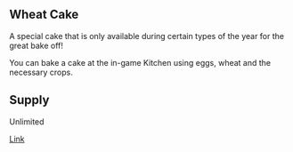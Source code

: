 ## Wheat Cake

A special cake that is only available during certain types of the year for the great bake off!

You can bake a cake at the in-game Kitchen using eggs, wheat and the necessary crops.

## Supply

Unlimited

[Link](https://docs.sunflower-land.com/crafting-guide)
